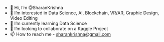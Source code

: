 - 👋 Hi, I’m @SharanKrishna
- 👀 I’m interested in Data Science, AI, Blockchain, VR/AR, Graphic Design, Video Editing
- 🌱 I’m currently learning Data Science
- 💞️ I’m looking to collaborate on a Kaggle Project
- 📫 How to reach me - sharankrishna@gmail.com

<!---
SharanKrishna/SharanKrishna is a ✨ special ✨ repository because its `README.md` (this file) appears on your GitHub profile.
You can click the Preview link to take a look at your changes.
--->
